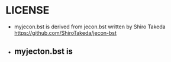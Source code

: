 LICENSE
=======

- myjecon.bst is derived from jecon.bst written by Shiro Takeda <https://github.com/ShiroTakeda/jecon-bst>
- myjecton.bst is 
  - 

